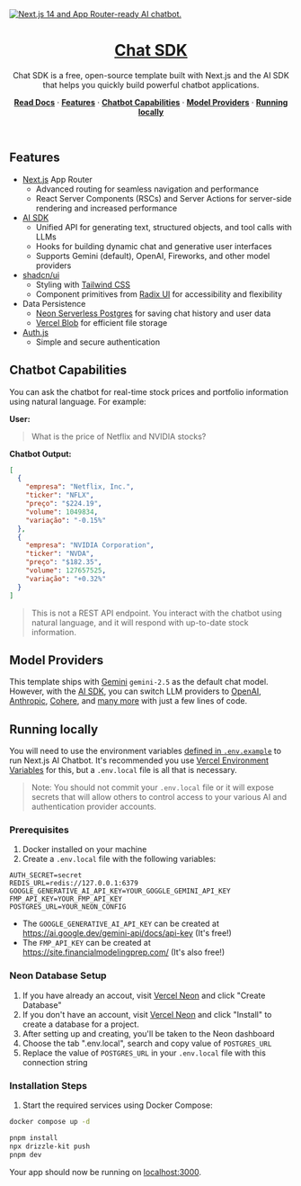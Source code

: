 <a href="https://chat.vercel.ai/">
  <img alt="Next.js 14 and App Router-ready AI chatbot." src="app/(chat)/opengraph-image.png">
  <h1 align="center">Chat SDK</h1>
</a>

<p align="center">
    Chat SDK is a free, open-source template built with Next.js and the AI SDK that helps you quickly build powerful chatbot applications.
</p>

<p align="center">
  <a href="https://chat-sdk.dev"><strong>Read Docs</strong></a> ·
  <a href="#features"><strong>Features</strong></a> ·
  <a href="#chatbot-capabilities"><strong>Chatbot Capabilities</strong></a> ·
  <a href="#model-providers"><strong>Model Providers</strong></a> ·
  <a href="#running-locally"><strong>Running locally</strong></a>
</p>
<br/>

## Features

- [Next.js](https://nextjs.org) App Router
  - Advanced routing for seamless navigation and performance
  - React Server Components (RSCs) and Server Actions for server-side rendering and increased performance
- [AI SDK](https://sdk.vercel.ai/docs)
  - Unified API for generating text, structured objects, and tool calls with LLMs
  - Hooks for building dynamic chat and generative user interfaces
  - Supports Gemini (default), OpenAI, Fireworks, and other model providers
- [shadcn/ui](https://ui.shadcn.com)
  - Styling with [Tailwind CSS](https://tailwindcss.com)
  - Component primitives from [Radix UI](https://radix-ui.com) for accessibility and flexibility
- Data Persistence
  - [Neon Serverless Postgres](https://vercel.com/marketplace/neon) for saving chat history and user data
  - [Vercel Blob](https://vercel.com/storage/blob) for efficient file storage
- [Auth.js](https://authjs.dev)
  - Simple and secure authentication

## Chatbot Capabilities

You can ask the chatbot for real-time stock prices and portfolio information using natural language. For example:

**User:**

> What is the price of Netflix and NVIDIA stocks?

**Chatbot Output:**

```json
[
  {
    "empresa": "Netflix, Inc.",
    "ticker": "NFLX",
    "preço": "$224.19",
    "volume": 1049834,
    "variação": "-0.15%"
  },
  {
    "empresa": "NVIDIA Corporation",
    "ticker": "NVDA",
    "preço": "$182.35",
    "volume": 127657525,
    "variação": "+0.32%"
  }
]
```

> This is not a REST API endpoint. You interact with the chatbot using natural language, and it will respond with up-to-date stock information.

## Model Providers

This template ships with [Gemini](https://gemini.google.com) `gemini-2.5` as the default chat model. However, with the [AI SDK](https://sdk.vercel.ai/docs), you can switch LLM providers to [OpenAI](https://openai.com), [Anthropic](https://anthropic.com), [Cohere](https://cohere.com/), and [many more](https://sdk.vercel.ai/providers/ai-sdk-providers) with just a few lines of code.

## Running locally

You will need to use the environment variables [defined in `.env.example`](.env.example) to run Next.js AI Chatbot. It's recommended you use [Vercel Environment Variables](https://vercel.com/docs/projects/environment-variables) for this, but a `.env.local` file is all that is necessary.

> Note: You should not commit your `.env.local` file or it will expose secrets that will allow others to control access to your various AI and authentication provider accounts.

### Prerequisites

1. Docker installed on your machine
2. Create a `.env.local` file with the following variables:

```env
AUTH_SECRET=secret
REDIS_URL=redis://127.0.0.1:6379
GOOGLE_GENERATIVE_AI_API_KEY=YOUR_GOGGLE_GEMINI_API_KEY
FMP_API_KEY=YOUR_FMP_API_KEY
POSTGRES_URL=YOUR_NEON_CONFIG
```

- The `GOOGLE_GENERATIVE_AI_API_KEY` can be created at https://ai.google.dev/gemini-api/docs/api-key (It's free!)
- The `FMP_API_KEY` can be created at https://site.financialmodelingprep.com/ (It's also free!)

### Neon Database Setup

1. If you have already an accout, visit [Vercel Neon](https://vercel.com/dashboard/stores) and click "Create Database"
2. If you don't have an account, visit [Vercel Neon](https://vercel.com/marketplace/neon) and click "Install" to create a database for a project.
3. After setting up and creating, you'll be taken to the Neon dashboard
4. Choose the tab ".env.local", search and copy value of `POSTGRES_URL`
5. Replace the value of `POSTGRES_URL` in your `.env.local` file with this connection string

### Installation Steps

1. Start the required services using Docker Compose:

```bash
docker compose up -d
```

```bash
pnpm install
npx drizzle-kit push
pnpm dev
```

Your app should now be running on [localhost:3000](http://localhost:3000).
